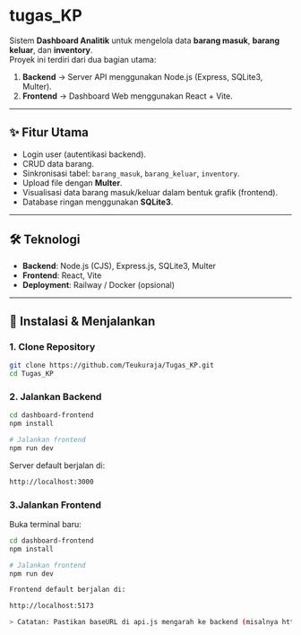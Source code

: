 # tugas_KP

Sistem **Dashboard Analitik** untuk mengelola data **barang masuk**, **barang keluar**, dan **inventory**.  
Proyek ini terdiri dari dua bagian utama:

1. **Backend** → Server API menggunakan Node.js (Express, SQLite3, Multer).  
2. **Frontend** → Dashboard Web menggunakan React + Vite.  

---

## ✨ Fitur Utama
- Login user (autentikasi backend).
- CRUD data barang.
- Sinkronisasi tabel: `barang_masuk`, `barang_keluar`, `inventory`.
- Upload file dengan **Multer**.
- Visualisasi data barang masuk/keluar dalam bentuk grafik (frontend).
- Database ringan menggunakan **SQLite3**.

---

## 🛠️ Teknologi
- **Backend**: Node.js (CJS), Express.js, SQLite3, Multer  
- **Frontend**: React, Vite  
- **Deployment**: Railway / Docker (opsional)

---

## 🚀 Instalasi & Menjalankan

### 1. Clone Repository
```bash
git clone https://github.com/Teukuraja/Tugas_KP.git
cd Tugas_KP

```

### 2. Jalankan Backend
```bash
cd dashboard-frontend
npm install

# Jalankan frontend
npm run dev
```

Server default berjalan di:

```bash
http://localhost:3000

```
### 3.Jalankan Frontend
Buka terminal baru:
```bash
cd dashboard-frontend
npm install

# Jalankan frontend
npm run dev

Frontend default berjalan di:

http://localhost:5173

> Catatan: Pastikan baseURL di api.js mengarah ke backend (misalnya http://localhost:3000).
